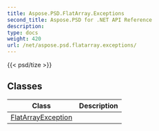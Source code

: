 ```yaml
---
title: Aspose.PSD.FlatArray.Exceptions
second_title: Aspose.PSD for .NET API Reference
description: 
type: docs
weight: 420
url: /net/aspose.psd.flatarray.exceptions/
---
```

{{< psd/tize >}}


## Classes

| Class | Description |
| --- | --- |
| [FlatArrayException](./flatarrayexception/) |  |


